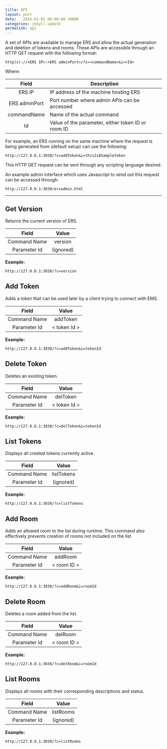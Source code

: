 ```yaml
---
title: API
layout: post
date:   2016-01-01 00:00:00 +0000
categories: jekyll update
permalink: api
---
```


A set of APIs are available to manage ERS and allow the actual generation and deletion of tokens and rooms. These APIs are accessible through an HTTP GET request with the following format:

    http(s)://<ERS IP>:<ERS adminPort>/?c=<commandName>&i=<Id>

Where:

|   **Field**   | **Description**                          |
| :-----------: | ---------------------------------------- |
|    ERS IP     | IP address of the machine hosting ERS    |
| ERS adminPort | Port number where admin APIs can be accessed |
|  commandName  | Name of the actual command               |
|      Id       | Value of the parameter, either token ID or room ID |

For example, an ERS running on the same machine where the request is being generated from (default setup) can use the following:

    http://127.0.0.1:3030/?c=addToken&i=thisIsASampleToken

This HTTP GET request can be sent through any scripting language desired.

An example admin interface which uses Javascript to send out this request can be accessed through:

    http://127.0.0.1:3030/ersadmin.html



------

## Get Version

Returns the current version of ERS.

|  **Field**   | **Value** |
| :----------: | :-------: |
| Command Name |  version  |
| Parameter Id | (ignored) |

**Example:**

    http://127.0.0.1:3030/?c=version



## Add Token

Adds a token that can be used later by a client trying to connect with EMS.

|  **Field**   |  **Value**   |
| :----------: | :----------: |
| Command Name |   addToken   |
| Parameter Id | < token Id > |

**Example:**

    http://127.0.0.1:3030/?c=addToken&i=tokenId



## Delete Token

Deletes an existing token.

|  **Field**   |  **Value**   |
| :----------: | :----------: |
| Command Name |   delToken   |
| Parameter Id | < token Id > |

**Example:**

    http://127.0.0.1:3030/?c=delToken&i=tokenId



## List Tokens

Displays all created tokens currently active.

|  **Field**   | **Value**  |
| :----------: | :--------: |
| Command Name | listTokens |
| Parameter Id | (ignored)  |

**Example:**

    http://127.0.0.1:3030/?c=listTokens



## Add Room

Adds an allowed room to the list during runtime. This command also effectively prevents creation of rooms not included on the list.

|  **Field**   |  **Value**  |
| :----------: | :---------: |
| Command Name |   addRoom   |
| Parameter Id | < room ID > |

**Example:**

    http://127.0.0.1:3030/?c=addRoom&i=roomId



## Delete Room

Deletes a room added from the list.

|  **Field**   |  **Value**  |
| :----------: | :---------: |
| Command Name |   delRoom   |
| Parameter Id | < room ID > |

**Example:**

    http://127.0.0.1:3030/?c=delRoom&i=roomId



## List Rooms

Displays all rooms with their corresponding descriptions and status.

|  **Field**   | **Value** |
| :----------: | :-------: |
| Command Name | listRooms |
| Parameter Id | (ignored) |

**Example:**

    http://127.0.0.1:3030/?c=listRooms
